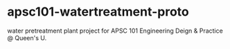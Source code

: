 # apsc101-watertreatment-proto
water pretreatment plant project for APSC 101 Engineering Deign &amp; Practice @ Queen's U. 
